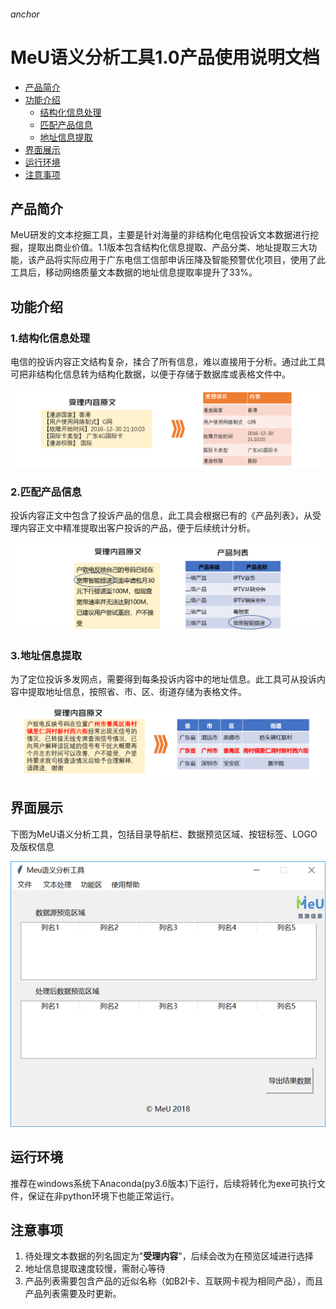 ###### anchor

# MeU语义分析工具1.0产品使用说明文档

* [产品简介](#产品简介)
* [功能介绍](#功能介绍)
  * [结构化信息处理](#结构化信息处理)
  * [匹配产品信息](#匹配产品信息)
  * [地址信息提取](#地址信息提取)
* [界面展示](#界面展示)
* [运行环境](#运行环境)
* [注意事项](#注意事项)



## 产品简介

​	MeU研发的文本挖掘工具，主要是针对海量的非结构化电信投诉文本数据进行挖掘，提取出商业价值。1.1版本包含结构化信息提取、产品分类、地址提取三大功能，该产品将实际应用于广东电信工信部申诉压降及智能预警优化项目，使用了此工具后，移动网络质量文本数据的地址信息提取率提升了33%。 

## 功能介绍

### 1.结构化信息处理

​	电信的投诉内容正文结构复杂，揉合了所有信息，难以直接用于分析。通过此工具可把非结构化信息转为结构化数据，以便于存储于数据库或表格文件中。

![结构化信息处理实例](/source/jg.png)

### 2.匹配产品信息

​	投诉内容正文中包含了投诉产品的信息，此工具会根据已有的《产品列表》，从受理内容正文中精准提取出客户投诉的产品，便于后续统计分析。

![匹配产品信息实例](/source/cp.png)

### 3.地址信息提取

​	为了定位投诉多发网点，需要得到每条投诉内容中的地址信息。此工具可从投诉内容中提取地址信息，按照省、市、区、街道存储为表格文件。

![地址信息提取实例](/source/dz.png)

## 界面展示

下图为MeU语义分析工具，包括目录导航栏、数据预览区域、按钮标签、LOGO及版权信息

![界面GUI展示](/source/GUI.png)



## 运行环境

​	推荐在windows系统下Anaconda(py3.6版本)下运行，后续将转化为exe可执行文件，保证在非python环境下也能正常运行。

## 注意事项

1. 待处理文本数据的列名固定为"**受理内容**"，后续会改为在预览区域进行选择
2. 地址信息提取速度较慢，需耐心等待
3. 产品列表需要包含产品的近似名称（如B2I卡、互联网卡视为相同产品），而且产品列表需要及时更新。


